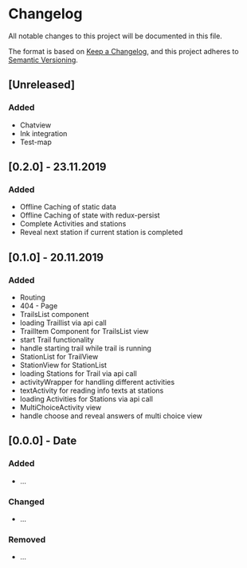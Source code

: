 # Changelog
All notable changes to this project will be documented in this file.

The format is based on [Keep a Changelog](https://keepachangelog.com/en/1.0.0/),
and this project adheres to [Semantic Versioning](https://semver.org/spec/v2.0.0.html).

## [Unreleased]
### Added
- Chatview
- Ink integration
- Test-map

## [0.2.0] - 23.11.2019
### Added
- Offline Caching of static data
- Offline Caching of state with redux-persist
- Complete Activities and stations
- Reveal next station if current station is completed

## [0.1.0] - 20.11.2019
### Added
- Routing
- 404 - Page
- TrailsList component
- loading Traillist via api call
- TrailItem Component for TrailsList view
- start Trail functionality
- handle starting trail while trail is running
- StationList for TrailView
- StationView for StationList
- loading Stations for Trail via api call
- activityWrapper for handling different activities
- textActivity for reading info texts at stations
- loading Activities for Stations via api call
- MultiChoiceActivity view
- handle choose and reveal answers of multi choice view
## [0.0.0] - Date
### Added
- ...
### Changed
- ...
### Removed
- ...
